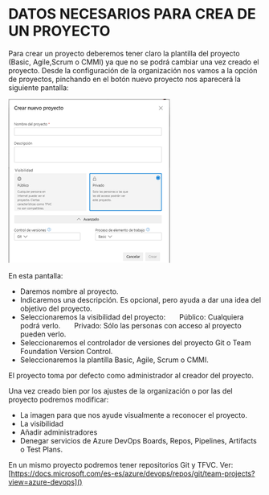 # **DATOS NECESARIOS PARA CREA DE UN PROYECTO**

Para crear un proyecto deberemos tener claro la plantilla del proyecto (Basic, Agile,Scrum o CMMI) ya que no se podrá cambiar una vez creado el proyecto.
Desde la configuración de la organización nos vamos a la opción de proyectos, pinchando en el botón nuevo proyecto nos aparecerá la siguiente pantalla:

![image.png](/.attachments/image-eaf02cef-6308-4f22-83fe-451d639c505b.png)
 
En esta pantalla:
- Daremos nombre al proyecto.
- Indicaremos una descripción. Es opcional, pero ayuda a dar una idea del objetivo del proyecto.
- Seleccionaremos la visibilidad del proyecto:
&nbsp;&nbsp;&nbsp;&nbsp;&nbsp;&nbsp;Público: Cualquiera podrá verlo.
&nbsp;&nbsp;&nbsp;&nbsp;&nbsp;&nbsp;Privado: Sólo las personas con acceso al proyecto pueden verlo.
-  Seleccionaremos el controlador de versiones del proyecto Git o Team Foundation Version Control.
- Seleccionaremos la plantilla Basic, Agile, Scrum o CMMI.

El proyecto toma por defecto como administrador al creador del proyecto. 

Una vez creado bien por los ajustes de la organización o por las del proyecto podremos modificar:

- La imagen para que nos ayude visualmente a reconocer el proyecto.
- La visibilidad
- Añadir administradores
- Denegar servicios de Azure DevOps Boards, Repos, Pipelines, Artifacts o Test Plans.

En un mismo proyecto podremos tener repositorios Git y TFVC.
Ver:
[https://docs.microsoft.com/es-es/azure/devops/repos/git/team-projects?view=azure-devops]()
